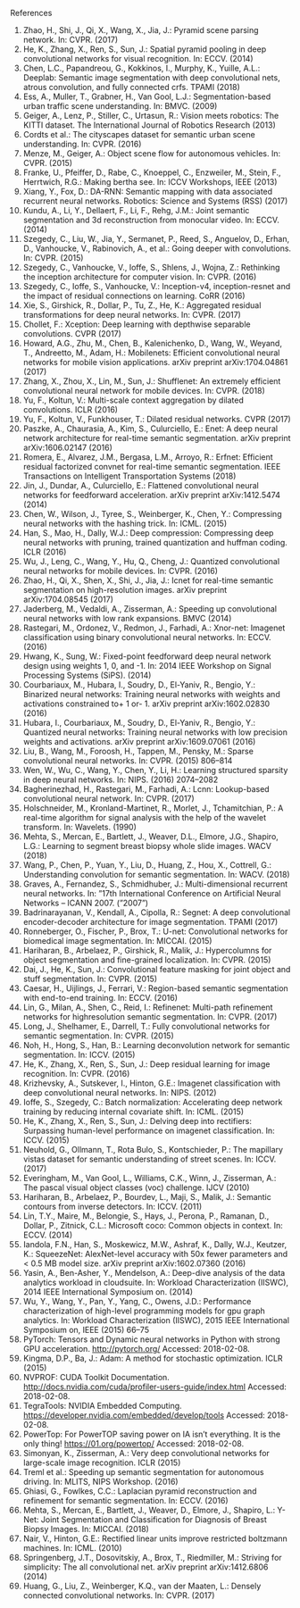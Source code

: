 References
1. Zhao, H., Shi, J., Qi, X., Wang, X., Jia, J.: Pyramid scene parsing network. In: CVPR. (2017)
2. He, K., Zhang, X., Ren, S., Sun, J.: Spatial pyramid pooling in deep convolutional networks for visual recognition. In: ECCV. (2014)
3. Chen, L.C., Papandreou, G., Kokkinos, I., Murphy, K., Yuille, A.L.: Deeplab: Semantic image segmentation with deep convolutional nets, atrous convolution, and fully connected crfs. TPAMI (2018)
4. Ess, A., Muller, T., Grabner, H., Van Gool, L.J.: Segmentation-based urban traffic scene understanding. In: BMVC. (2009)
5. Geiger, A., Lenz, P., Stiller, C., Urtasun, R.: Vision meets robotics: The KITTI dataset. The International Journal of Robotics Research (2013)
6. Cordts et al.: The cityscapes dataset for semantic urban scene understanding. In: CVPR. (2016)
7. Menze, M., Geiger, A.: Object scene flow for autonomous vehicles. In: CVPR. (2015)
8. Franke, U., Pfeiffer, D., Rabe, C., Knoeppel, C., Enzweiler, M., Stein, F., Herrtwich, R.G.: Making bertha see. In: ICCV Workshops, IEEE (2013)
9. Xiang, Y., Fox, D.: DA-RNN: Semantic mapping with data associated recurrent neural networks. Robotics: Science and Systems (RSS) (2017)
10. Kundu, A., Li, Y., Dellaert, F., Li, F., Rehg, J.M.: Joint semantic segmentation and 3d reconstruction from monocular video. In: ECCV. (2014)
11. Szegedy, C., Liu, W., Jia, Y., Sermanet, P., Reed, S., Anguelov, D., Erhan, D., Vanhoucke, V., Rabinovich, A., et al.: Going deeper with convolutions. In: CVPR. (2015)
12. Szegedy, C., Vanhoucke, V., Ioffe, S., Shlens, J., Wojna, Z.: Rethinking the inception architecture for computer vision. In: CVPR. (2016)
13. Szegedy, C., Ioffe, S., Vanhoucke, V.: Inception-v4, inception-resnet and the impact of residual connections on learning. CoRR (2016)
14. Xie, S., Girshick, R., Dollar, P., Tu, Z., He, K.: Aggregated residual transformations for deep neural networks. In: CVPR. (2017)
15. Chollet, F.: Xception: Deep learning with depthwise separable convolutions. CVPR (2017)
16. Howard, A.G., Zhu, M., Chen, B., Kalenichenko, D., Wang, W., Weyand, T., Andreetto, M., Adam, H.: Mobilenets: Efficient convolutional neural networks for mobile vision applications. arXiv preprint arXiv:1704.04861 (2017)
17. Zhang, X., Zhou, X., Lin, M., Sun, J.: Shufflenet: An extremely efficient convolutional neural network for mobile devices. In: CVPR. (2018)
18. Yu, F., Koltun, V.: Multi-scale context aggregation by dilated convolutions. ICLR (2016)
19. Yu, F., Koltun, V., Funkhouser, T.: Dilated residual networks. CVPR (2017)
20. Paszke, A., Chaurasia, A., Kim, S., Culurciello, E.: Enet: A deep neural network architecture for real-time semantic segmentation. arXiv preprint arXiv:1606.02147 (2016)
21. Romera, E., Alvarez, J.M., Bergasa, L.M., Arroyo, R.: Erfnet: Efficient residual factorized convnet for real-time semantic segmentation. IEEE Transactions on Intelligent Transportation Systems (2018)
22. Jin, J., Dundar, A., Culurciello, E.: Flattened convolutional neural networks for feedforward acceleration. arXiv preprint arXiv:1412.5474 (2014)
23. Chen, W., Wilson, J., Tyree, S., Weinberger, K., Chen, Y.: Compressing neural networks with the hashing trick. In: ICML. (2015)
24. Han, S., Mao, H., Dally, W.J.: Deep compression: Compressing deep neural networks with pruning, trained quantization and huffman coding. ICLR (2016)
25. Wu, J., Leng, C., Wang, Y., Hu, Q., Cheng, J.: Quantized convolutional neural networks for mobile devices. In: CVPR. (2016)
26. Zhao, H., Qi, X., Shen, X., Shi, J., Jia, J.: Icnet for real-time semantic segmentation on high-resolution images. arXiv preprint arXiv:1704.08545 (2017)
27. Jaderberg, M., Vedaldi, A., Zisserman, A.: Speeding up convolutional neural networks with low rank expansions. BMVC (2014)
28. Rastegari, M., Ordonez, V., Redmon, J., Farhadi, A.: Xnor-net: Imagenet classification using binary convolutional neural networks. In: ECCV. (2016)
29. Hwang, K., Sung, W.: Fixed-point feedforward deep neural network design using weights 1, 0, and -1. In: 2014 IEEE Workshop on Signal Processing Systems (SiPS). (2014)
30. Courbariaux, M., Hubara, I., Soudry, D., El-Yaniv, R., Bengio, Y.: Binarized neural networks: Training neural networks with weights and activations constrained to+ 1 or- 1. arXiv preprint arXiv:1602.02830 (2016)
31. Hubara, I., Courbariaux, M., Soudry, D., El-Yaniv, R., Bengio, Y.: Quantized neural networks: Training neural networks with low precision weights and activations. arXiv preprint arXiv:1609.07061 (2016)
32. Liu, B., Wang, M., Foroosh, H., Tappen, M., Pensky, M.: Sparse convolutional neural networks. In: CVPR. (2015) 806–814
33. Wen, W., Wu, C., Wang, Y., Chen, Y., Li, H.: Learning structured sparsity in deep neural networks. In: NIPS. (2016) 2074–2082
34. Bagherinezhad, H., Rastegari, M., Farhadi, A.: Lcnn: Lookup-based convolutional neural network. In: CVPR. (2017)
35. Holschneider, M., Kronland-Martinet, R., Morlet, J., Tchamitchian, P.: A real-time algorithm for signal analysis with the help of the wavelet transform. In: Wavelets. (1990)
36. Mehta, S., Mercan, E., Bartlett, J., Weaver, D.L., Elmore, J.G., Shapiro, L.G.: Learning to segment breast biopsy whole slide images. WACV (2018)
37. Wang, P., Chen, P., Yuan, Y., Liu, D., Huang, Z., Hou, X., Cottrell, G.: Understanding convolution for semantic segmentation. In: WACV. (2018)
38. Graves, A., Fernandez, S., Schmidhuber, J.: Multi-dimensional recurrent neural networks. In: ”17th International Conference on Artificial Neural Networks – ICANN 2007. (”2007”)
39. Badrinarayanan, V., Kendall, A., Cipolla, R.: Segnet: A deep convolutional encoder-decoder architecture for image segmentation. TPAMI (2017)
40. Ronneberger, O., Fischer, P., Brox, T.: U-net: Convolutional networks for biomedical image segmentation. In: MICCAI. (2015)
41. Hariharan, B., Arbelaez, P., Girshick, R., Malik, J.: Hypercolumns for object segmentation and fine-grained localization. In: CVPR. (2015)
42. Dai, J., He, K., Sun, J.: Convolutional feature masking for joint object and stuff segmentation. In: CVPR. (2015)
43. Caesar, H., Uijlings, J., Ferrari, V.: Region-based semantic segmentation with end-to-end training. In: ECCV. (2016)
44. Lin, G., Milan, A., Shen, C., Reid, I.: Refinenet: Multi-path refinement networks for highresolution semantic segmentation. In: CVPR. (2017)
45. Long, J., Shelhamer, E., Darrell, T.: Fully convolutional networks for semantic segmentation. In: CVPR. (2015)
46. Noh, H., Hong, S., Han, B.: Learning deconvolution network for semantic segmentation. In: ICCV. (2015)
47. He, K., Zhang, X., Ren, S., Sun, J.: Deep residual learning for image recognition. In: CVPR. (2016)
48. Krizhevsky, A., Sutskever, I., Hinton, G.E.: Imagenet classification with deep convolutional neural networks. In: NIPS. (2012)
49. Ioffe, S., Szegedy, C.: Batch normalization: Accelerating deep network training by reducing internal covariate shift. In: ICML. (2015)
50. He, K., Zhang, X., Ren, S., Sun, J.: Delving deep into rectifiers: Surpassing human-level performance on imagenet classification. In: ICCV. (2015)
51. Neuhold, G., Ollmann, T., Rota Bulo, S., Kontschieder, P.: The mapillary vistas dataset for semantic understanding of street scenes. In: ICCV. (2017)
52. Everingham, M., Van Gool, L., Williams, C.K., Winn, J., Zisserman, A.: The pascal visual object classes (voc) challenge. IJCV (2010)
53. Hariharan, B., Arbelaez, P., Bourdev, L., Maji, S., Malik, J.: Semantic contours from inverse detectors. In: ICCV. (2011)
54. Lin, T.Y., Maire, M., Belongie, S., Hays, J., Perona, P., Ramanan, D., Dollar, P., Zitnick, C.L.: Microsoft coco: Common objects in context. In: ECCV. (2014)
55. Iandola, F.N., Han, S., Moskewicz, M.W., Ashraf, K., Dally, W.J., Keutzer, K.: SqueezeNet: AlexNet-level accuracy with 50x fewer parameters and < 0.5 MB model size. arXiv preprint arXiv:1602.07360 (2016)
56. Yasin, A., Ben-Asher, Y., Mendelson, A.: Deep-dive analysis of the data analytics workload in cloudsuite. In: Workload Characterization (IISWC), 2014 IEEE International Symposium on. (2014)
57. Wu, Y., Wang, Y., Pan, Y., Yang, C., Owens, J.D.: Performance characterization of high-level programming models for gpu graph analytics. In: Workload Characterization (IISWC), 2015 IEEE International Symposium on, IEEE (2015) 66–75
58. PyTorch: Tensors and Dynamic neural networks in Python with strong GPU acceleration. http://pytorch.org/ Accessed: 2018-02-08.
59. Kingma, D.P., Ba, J.: Adam: A method for stochastic optimization. ICLR (2015)
60. NVPROF: CUDA Toolkit Documentation. http://docs.nvidia.com/cuda/profiler-users-guide/index.html Accessed: 2018-02-08.
61. TegraTools: NVIDIA Embedded Computing. https://developer.nvidia.com/embedded/develop/tools Accessed: 2018-02-08.
62. PowerTop: For PowerTOP saving power on IA isn’t everything. It is the only thing! https://01.org/powertop/ Accessed: 2018-02-08.
63. Simonyan, K., Zisserman, A.: Very deep convolutional networks for large-scale image recognition. ICLR (2015)
64. Treml et al.: Speeding up semantic segmentation for autonomous driving. In: MLITS, NIPS Workshop. (2016)
65. Ghiasi, G., Fowlkes, C.C.: Laplacian pyramid reconstruction and refinement for semantic segmentation. In: ECCV. (2016)
66. Mehta, S., Mercan, E., Bartlett, J., Weaver, D., Elmore, J., Shapiro, L.: Y-Net: Joint Segmentation and Classification for Diagnosis of Breast Biopsy Images. In: MICCAI. (2018)
67. Nair, V., Hinton, G.E.: Rectified linear units improve restricted boltzmann machines. In: ICML. (2010)
68. Springenberg, J.T., Dosovitskiy, A., Brox, T., Riedmiller, M.: Striving for simplicity: The all convolutional net. arXiv preprint arXiv:1412.6806 (2014)
69. Huang, G., Liu, Z., Weinberger, K.Q., van der Maaten, L.: Densely connected convolutional networks. In: CVPR. (2017)
